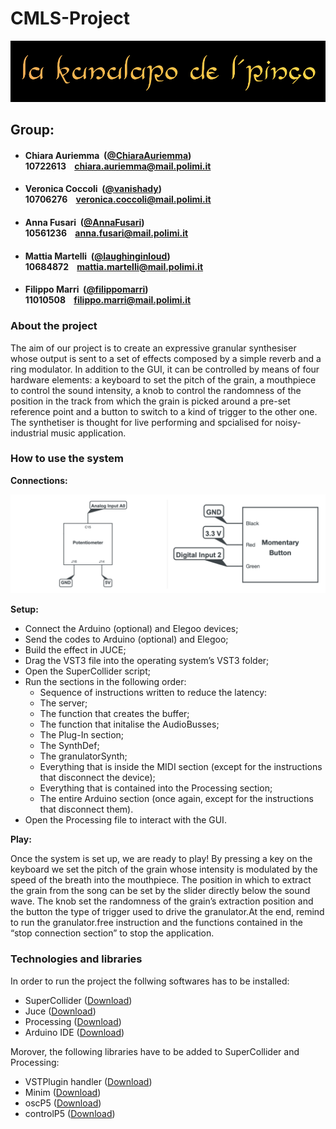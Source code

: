 # CMLS-Project

<p align="center">    <img src="Deliveries/Logo.png" alt="alt text"></p>

## Group:

* #### Chiara Auriemma &nbsp;([@ChiaraAuriemma](https://github.com/ChiaraAuriemma))<br> 10722613 &nbsp;&nbsp; chiara.auriemma@mail.polimi.it
  
* #### Veronica Coccoli &nbsp;([@vanishady](https://github.com/vanishady))<br> 10706276 &nbsp;&nbsp; veronica.coccoli@mail.polimi.it
  
* #### Anna Fusari &nbsp;([@AnnaFusari](https://github.com/AnnaFusari))<br> 10561236 &nbsp;&nbsp; anna.fusari@mail.polimi.it
  
* #### Mattia Martelli &nbsp;([@laughinginloud](https://github.com/laughinginloud))<br> 10684872 &nbsp;&nbsp; mattia.martelli@mail.polimi.it
  
* #### Filippo Marri &nbsp;([@filippomarri](https://github.com/filippomarri))<br> 11010508 &nbsp;&nbsp; filippo.marri@mail.polimi.it
  

### About the project

The aim of our project is to create an expressive granular synthesiser whose output is sent to a set of effects composed by a simple reverb and a ring modulator. In addition to the GUI, it can be controlled by means of four hardware elements: a keyboard to set the pitch of the grain, a mouthpiece to control the sound intensity, a knob to control the randomness of the position in the track from which the grain is picked around a pre-set reference point and a button to switch to a kind of trigger to the other one. The synthetiser is thought for live performing and spcialised for noisy-industrial music application.

### How to use the system

**Connections:**

<p align="center">    <img src="Deliveries/Connections.png" alt="alt text"></p>

**Setup:**

* Connect the Arduino (optional) and Elegoo devices;
* Send the codes to Arduino (optional) and Elegoo;
* Build the effect in JUCE;
* Drag the VST3 file into the operating system’s VST3 folder;
* Open the SuperCollider script;
* Run the sections in the following order:
  * Sequence of instructions written to reduce the latency:
  * The server;
  * The function that creates the buffer;
  * The function that initalise the AudioBusses;
  * The Plug-In section;
  * The SynthDef;
  * The granulatorSynth;
  * Everything that is inside the MIDI section (except for the instructions that disconnect the device);
  * Everything that is contained into the Processing section;
  * The entire Arduino section (once again, except for the instructions that disconnect them).
* Open the Processing file to interact with the GUI.

**Play:**

Once the system is set up, we are ready to play! By pressing a key on the keyboard we set the pitch of the grain whose intensity is modulated by the speed of the breath into the mouthpiece. The position in which to extract the grain from the song can be set by the slider directly below the sound wave. The knob set the randomness of the grain’s extraction position and the button the type of trigger used to drive the granulator.At the end, remind to run the granulator.free instruction and the functions contained in the “stop connection section” to stop the application.

### Technologies and libraries

In order to run the project the follwing softwares has to be installed:

* SuperCollider ([Download](https://supercollider.github.io))
* Juce ([Download](https://juce.com))
* Processing ([Download](https://processing.org))
* Arduino IDE ([Download](https://www.arduino.cc/en/software))

Morover, the following libraries have to be added to SuperCollider and Processing:

* VSTPlugin handler ([Download](https://git.iem.at/pd/vstplugin/-/releases))
* Minim ([Download](https://github.com/ddf/Minim))
* oscP5 ([Download](https://sojamo.de/libraries/oscp5/))
* controlP5 ([Download](https://www.sojamo.de/libraries/controlP5/))
